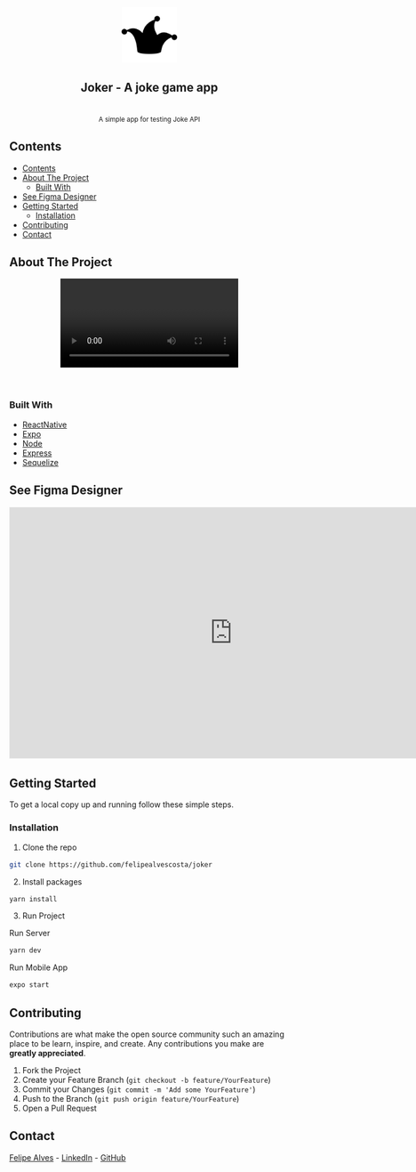<p align="center">
  <p align="center">
    <img src="assets/icon.png" width="100" />
  </p>
  <h2 align="center">Joker - A joke game app </h2>

  <p align="center">
    <br />
    <small>A simple app for testing Joke API</small>
    <br />

  </p>
</p>

## Contents

- [Contents](#contents)
- [About The Project](#about-the-project)
  - [Built With](#built-with)
- [See Figma Designer](#see-figma-designer)
- [Getting Started](#getting-started)
  - [Installation](#installation)
- [Contributing](#contributing)
- [Contact](#contact)

## About The Project

<p align="center">
 <video width="320" heigth="920" controls>
  <source src="assets/video.mp4" type="video/mp4">
Your browser does not support the video tag.
</video>
</p>

<br />

### Built With

-   [ReactNative](https://reactnative.dev/)
-   [Expo](https://expo.dev/)
-   [Node](https://nodejs.org/en/)
-   [Express ](https://expressjs.com/pt-br/)
-   [Sequelize ](https://sequelize.org/)

## See Figma Designer

<div>
  <iframe style="border: 1px solid rgba(0, 0, 0, 0.1);" width="800" height="450" src="https://www.figma.com/embed?embed_host=share&url=https%3A%2F%2Fwww.figma.com%2Ffile%2FjzB44faUuatnyGU4kR9WcX%2FJoker%3Fnode-id%3D0%253A1" allowfullscreen></iframe>
</div>


## Getting Started

To get a local copy up and running follow these simple steps.

### Installation

1. Clone the repo

```sh
git clone https://github.com/felipealvescosta/joker
```

2. Install packages

```sh
yarn install
```

3. Run Project

Run Server

```sh
yarn dev
```

Run Mobile App

```sh
expo start
```



## Contributing

Contributions are what make the open source community such an amazing place to be learn, inspire, and create. Any contributions you make are **greatly appreciated**.

1. Fork the Project
2. Create your Feature Branch (`git checkout -b feature/YourFeature`)
3. Commit your Changes (`git commit -m 'Add some YourFeature'`)
4. Push to the Branch (`git push origin feature/YourFeature`)
5. Open a Pull Request

## Contact

[Felipe Alves](https://felipealvescosta.com) - [LinkedIn](https://www.linkedin.com/in/felipealvesdacosta/) - [GitHub](https://github.com/felipealvescosta)
